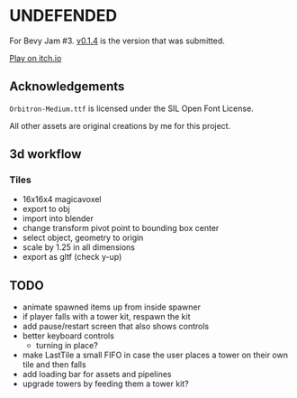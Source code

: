 # UNDEFENDED

For Bevy Jam #3. [v0.1.4](https://github.com/rparrett/undefended/tree/v0.1.4) is the version that was submitted.

[Play on itch.io](https://euclidean-whale.itch.io/undefended)

## Acknowledgements

`Orbitron-Medium.ttf` is licensed under the SIL Open Font License.

All other assets are original creations by me for this project.

## 3d workflow

### Tiles

- 16x16x4 magicavoxel
- export to obj
- import into blender
- change transform pivot point to bounding box center
- select object, geometry to origin
- scale by 1.25 in all dimensions
- export as gltf (check y-up)

## TODO

- animate spawned items up from inside spawner
- if player falls with a tower kit, respawn the kit
- add pause/restart screen that also shows controls
- better keyboard controls
  - turning in place?
- make LastTile a small FIFO in case the user places a tower on their own tile and then falls
- add loading bar for assets and pipelines
- upgrade towers by feeding them a tower kit?
